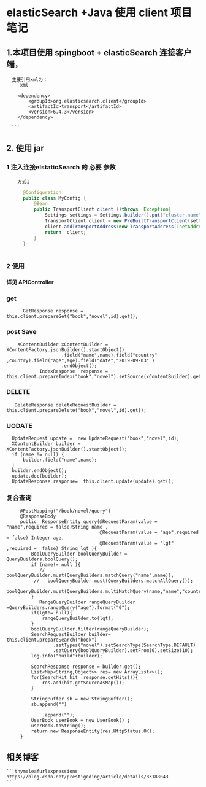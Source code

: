 # elasticSearch +Java 使用 client  项目笔记

  ## 1.本项目使用 spingboot + elasticSearch 连接客户端，
     
      主要引用xml为：
      ```xml
      
        <dependency>
            <groupId>org.elasticsearch.client</groupId>
            <artifactId>transport</artifactId>
            <version>6.4.3</version>
        </dependency>
        
      ```
      
      
  ## 2. 使用 jar
  ### 1 注入连接elstaticSearch 的 必要 参数
      
       
        方式1 
  ```Java   
        @Configuration
        public class MyConfig {
            @Bean
            public TransportClient client ()throws  Exception{
                Settings settings = Settings.builder().put("cluster.name","xiaoming").build();
                TransportClient client = new PreBuiltTransportClient(settings);
                client.addTransportAddress(new TransportAddress(InetAddress.getByName("127.0.0.1"),9300));
                return  client;
            }
        }
      
  ``` 
      
   ### 2 使用
       
   ####      详见 APIController
       
      
   ### get  
        
          GetResponse response = this.client.prepareGet("book","novel",id).get();
        
   ### post Save
        
        XContentBuilder xContentBuilder = XContentFactory.jsonBuilder().startObject()
                        .field("name",name).field("country" ,country).field("age",age).field("date","2019-09-03" )
                        .endObject();
                IndexResponse  response = this.client.prepareIndex("book","novel").setSource(xContentBuilder).get();  
   ### DELETE 
   
   
       DeleteResponse deleteRequestBuilder = this.client.prepareDelete("book","novel",id).get();
   
   
  ### UODATE 
  
      UpdateRequest update =  new UpdateRequest("book","novel",id);
      XContentBuilder builder = XContentFactory.jsonBuilder().startObject();
      if (name != null) {
          builder.field("name",name);
      }
      builder.endObject();
      update.doc(builder);
      UpdateResponse response=  this.client.update(update).get(); 
   
   
  ###    复合查询 
  
         @PostMapping("/book/novel/query")
         @ResponseBody
         public  ResponseEntity query(@RequestParam(value = "name",required = false)String name ,
                                      @RequestParam(value = "age",required = false) Integer age,
                                      @RequestParam(value = "lgt" ,required =  false) String lgt ){
             BoolQueryBuilder boolQueryBuilder = QueryBuilders.boolQuery();
             if (name!= null ){
                // boolQueryBuilder.must(QueryBuilders.matchQuery("name",name));
              //   boolQueryBuilder.must(QueryBuilders.matchAllQuery());
                 boolQueryBuilder.must(QueryBuilders.multiMatchQuery(name,"name","country"));
             }
                RangeQueryBuilder rangeQueryBuilder =QueryBuilders.rangeQuery("age").format("0");
             if(lgt!= null){
                 rangeQueryBuilder.to(lgt);
             }
             boolQueryBuilder.filter(rangeQueryBuilder);
             SearchRequestBuilder builder=  this.client.prepareSearch("book")
                     .setTypes("novel").setSearchType(SearchType.DEFAULT)
                     .setQuery(boolQueryBuilder).setFrom(0).setSize(10);
             log.info("build"+builder);
     
             SearchResponse response = builder.get();
             List<Map<String,Object>> res= new ArrayList<>();
             for(SearchHit hit :response.getHits()){
                 res.add(hit.getSourceAsMap());
             }
     
             StringBuffer sb = new StringBuffer();
             sb.append("")
     
                 .append("");
             UserBook userBook = new UserBook() ;
             userBook.toString();
             return new ResponseEntity(res,HttpStatus.OK);
         }
   
   ## 相关博客
   

    ```thymeleafurlexpressions
    https://blog.csdn.net/prestigeding/article/details/83188043   
    ```
    
    